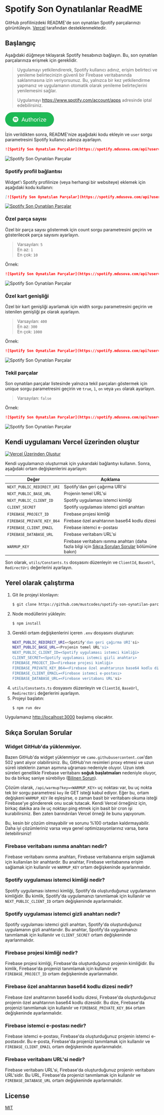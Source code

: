# Spotify Son Oynatılanlar ReadME
GitHub profilinizdeki README'de son oynatılan Spotify parçalarınızı görüntüleyin. [Vercel](https://vercel.com) tarafından desteklenmektedir.

## Başlangıç
Aşağıdaki düğmeye tıklayarak Spotify hesabınızı bağlayın. Bu, son oynatılan parçalarınıza erişmek için gereklidir.

> Uygulamayı yetkilendirerek, Spotify kullanıcı adınız, erişim belirteci ve yenileme belirtecinizin güvenli bir Firebase veritabanında saklanmasına izin veriyorsunuz. Bu, yalnızca bir kez yetkilendirme yapmanız ve uygulamanın otomatik olarak yenileme belirteçlerini yenilemesini sağlar.
>
> Uygulamayı https://www.spotify.com/account/apps adresinde iptal edebilirsiniz.

<a href="https://spotify.mdusova.com/"><img src="assets/auth.png" alt="Yetkilendirme Butonu" width="160"/></a>

İzin verildikten sonra, README'nize aşağıdaki kodu ekleyin ve `user` sorgu parametresini Spotify kullanıcı adınıza ayarlayın.

```md
![Spotify Son Oynatılan Parçalar](https://spotify.mdusova.com/api?user=31e4wu2ua42rf5qvqaukgjwgz7tu)
```

![Spotify Son Oynatılan Parçalar](https://spotify.mdusova.com/api?user=31e4wu2ua42rf5qvqaukgjwgz7tu)

### Spotify profil bağlantısı
Widget'ı Spotify profilinize (veya herhangi bir websiteye) eklemek için aşağıdaki kodu kullanın:

```md
[![Spotify Son Oynatılan Parçalar](https://spotify.mdusova.com/api?user=31e4wu2ua42rf5qvqaukgjwgz7tu)](https://open.spotify.com/user/31e4wu2ua42rf5qvqaukgjwgz7tu)
```

[![Spotify Son Oynatılan Parçalar](https://spotify.mdusova.com/api?user=31e4wu2ua42rf5qvqaukgjwgz7tu)](https://open.spotify.com/user/31e4wu2ua42rf5qvqaukgjwgz7tu)

### Özel parça sayısı
Özel bir parça sayısı göstermek için count sorgu parametresini geçirin ve gösterilecek parça sayısını ayarlayın.

> Varsayılan: `5`  
> En az: `1`  
> En çok: `10`

Örnek:
```md
![Spotify Son Oynatılan Parçalar](https://spotify.mdusova.com/api?user=31e4wu2ua42rf5qvqaukgjwgz7tu&count=1)
```

![Spotify Son Oynatılan Parçalar](https://spotify.mdusova.com/api?user=31e4wu2ua42rf5qvqaukgjwgz7tu&count=3)

### Özel kart genişliği
Özel bir kart genişliği ayarlamak için width sorgu parametresini geçirin ve istenilen genişliği px olarak ayarlayın.

> Varsayılan: `400`  
> En az: `300`  
> En çok: `1000`

Örnek:
```md
![Spotify Son Oynatılan Parçalar](https://spotify.mdusova.com/api?user=31e4wu2ua42rf5qvqaukgjwgz7tu&width=600)
```

![Spotify Son Oynatılan Parçalar](https://spotify.mdusova.com/api?user=31e4wu2ua42rf5qvqaukgjwgz7tu&width=600)

### Tekil parçalar
Son oynatılan parçalar listesinde yalnızca tekil parçaları göstermek için unique sorgu parametresini geçirin ve `true`, `1`, `on` veya `yes` olarak ayarlayın.

> Varsayılan: `false`  

Örnek:
```md
![Spotify Son Oynatılan Parçalar](https://spotify.mdusova.com/api?user=31e4wu2ua42rf5qvqaukgjwgz7tu&unique=true)
```

![Spotify Son Oynatılan Parçalar](https://spotify.mdusova.com/api?user=31e4wu2ua42rf5qvqaukgjwgz7tu&unique=true)

## Kendi uygulamanı Vercel üzerinden oluştur
[![Vercel Üzerinden Oluştur](https://vercel.com/button)](https://vercel.com/new/git/external?repository-url=https%3A%2F%2Fgithub.com%2Fmustcodes%2Fspotify-son-oynatilan-parcalar&env=NEXT_PUBLIC_CLIENT_ID,NEXT_PUBLIC_BASE_URL,NEXT_PUBLIC_REDIRECT_URI,CLIENT_SECRET,FIREBASE_PROJECT_ID,FIREBASE_PRIVATE_KEY_B64,FIREBASE_CLIENT_EMAIL)

Kendi uygulamanızı oluşturmak için yukarıdaki bağlantıyı kullanın. Sonra, aşağıdaki ortam değişkenlerini ayarlayın:

| Değer | Açıklama |
|---|---|
| `NEXT_PUBLIC_REDIRECT_URI` | Spotify'dan geri çağırma URI'si |
| `NEXT_PUBLIC_BASE_URL` | Projenin temel URL'si |
| `NEXT_PUBLIC_CLIENT_ID` | Spotify uygulaması istemci kimliği |
| `CLIENT_SECRET` | Spotify uygulaması istemci gizli anahtarı |
| `FIREBASE_PROJECT_ID` | Firebase projesi kimliği |
| `FIREBASE_PRIVATE_KEY_B64` | Firebase özel anahtarının base64 kodlu dizesi |
| `FIREBASE_CLIENT_EMAIL` | Firebase istemci e-postası |
| `FIREBASE_DATABASE_URL` | Firebase veritabanı URL'si |
| `WARMUP_KEY` | 	Firebase veritabanı ısınma anahtarı (daha fazla bilgi için [Sıkça Sorulan Sorular](#sıkça-sorulan-sorular) bölümüne bakın)

Son olarak, `utils/Constants.ts` dosyasını düzenleyin ve `ClientId`, `BaseUrl`, `RedirectUri` değerlerini ayarlayın.

## Yerel olarak çalıştırma
1. Git ile projeyi klonlayın:
    ```sh
    $ git clone https://github.com/mustcodes/spotify-son-oynatilan-parcalar.git
    ```
2. Node modüllerini yükleyin:
    ```sh
    $ npm install
    ```
3. Gerekli ortam değişkenlerini içeren `.env` dosyasını oluşturun:
    ```sh
    NEXT_PUBLIC_REDIRECT_URI=<Spotify'dan geri çağırma URI'si>
    NEXT_PUBLIC_BASE_URL=<Projenin temel URL'si>
    NEXT_PUBLIC_CLIENT_ID=<Spotify uygulaması istemci kimliği>
    CLIENT_SECRET=<Spotify uygulaması istemci gizli anahtarı>
    FIREBASE_PROJECT_ID=<Firebase projesi kimliği>
    FIREBASE_PRIVATE_KEY_B64=<Firebase özel anahtarının base64 kodlu dizesi>
    FIREBASE_CLIENT_EMAIL=<Firebase istemci e-postası>
    FIREBASE_DATABASE_URL=<Firebase veritabanı URL'si>
    ```
4. `utils/Constants.ts` dosyasını düzenleyin ve `ClientId`, `BaseUrl`, `RedirectUri` değerlerini ayarlayın.
5. Projeyi başlatın:
    ```sh
    $ npm run dev
    ```

Uygulamanız [http://localhost:3000](http://localhost:3000) başlamış olacaktır.

## Sıkça Sorulan Sorular
### Widget GitHub'da yüklenmiyor.
Bazen GitHub'da widget yüklenmiyor ve `camo.githubusercontent.com`'dan 502 yanıt alıyor olabilirsiniz. Bu, GitHub'nın resimleri proxy etmesi ve uzun süreli isteklerin zaman aşımına uğraması nedeniyle oluyor. Uzun istek süreleri genellikle Firebase veritabanı **soğuk başlatmaları** nedeniyle oluyor, bu da birkaç saniye sürebiliyo ([Bilinen Sorun](https://issuetracker.google.com/issues/158014637)).

Çözüm olarak, `/api/warmup?key=<WARMUP_KEY>` uç noktası var, bu uç nokta tek bir sorgu parametresi `key` ile GET isteği kabul ediyor. Eğer bu, ortam değişkeni `WARMUP_KEY` ile eşleşirse, o zaman basit bir veritabanı okuma isteği Firebase'ye göndererek onu sıcak tutacak. Kendi Vercel örneğiniz için, birkaç dakika ara ile uç noktayı ping etmek için basit bir cron işi kurabilirsiniz. Ben zaten barındırılan Vercel örneği ile bunu yapıyorum.

Bu, kesin bir çözüm olmayabilir ve sorunu %100 ortadan kaldırmayabilir. Daha iyi çözümleriniz varsa veya genel optimizasyonlarınız varsa, bana iletebilirsiniz!

### Firebase veritabanı ısınma anahtarı nedir?
Firebase veritabanı ısınma anahtarı, Firebase veritabanına erişim sağlamak için kullanılan bir anahtardır. Bu anahtar, Firebase veritabanına erişim sağlamak için kullanılır ve `WARMUP_KEY` ortam değişkeninde ayarlanmalıdır.

### Spotify uygulaması istemci kimliği nedir?
Spotify uygulaması istemci kimliği, Spotify'da oluşturduğunuz uygulamanın kimliğidir. Bu kimlik, Spotify'da uygulamanızı tanımlamak için kullanılır ve `NEXT_PUBLIC_CLIENT_ID` ortam değişkeninde ayarlanmalıdır.

### Spotify uygulaması istemci gizli anahtarı nedir?
Spotify uygulaması istemci gizli anahtarı, Spotify'da oluşturduğunuz uygulamanın gizli anahtarıdır. Bu anahtar, Spotify'da uygulamanızı tanımlamak için kullanılır ve `CLIENT_SECRET` ortam değişkeninde ayarlanmalıdır.

### Firebase projesi kimliği nedir?
Firebase projesi kimliği, Firebase'da oluşturduğunuz projenin kimliğidir. Bu kimlik, Firebase'da projenizi tanımlamak için kullanılır ve `FIREBASE_PROJECT_ID` ortam değişkeninde ayarlanmalıdır.

### Firebase özel anahtarının base64 kodlu dizesi nedir?
Firebase özel anahtarının base64 kodlu dizesi, Firebase'da oluşturduğunuz projenin özel anahtarının base64 kodlu dizesidir. Bu dize, Firebase'da projenizi tanımlamak için kullanılır ve `FIREBASE_PRIVATE_KEY_B64` ortam değişkeninde ayarlanmalıdır.

### Firebase istemci e-postası nedir?
Firebase istemci e-postası, Firebase'da oluşturduğunuz projenin istemci e-postasıdır. Bu e-posta, Firebase'da projenizi tanımlamak için kullanılır ve `FIREBASE_CLIENT_EMAIL` ortam değişkeninde ayarlanmalıdır.

### Firebase veritabanı URL'si nedir?
Firebase veritabanı URL'si, Firebase'da oluşturduğunuz projenin veritabanı URL'sidir. Bu URL, Firebase'da projenizi tanımlamak için kullanılır ve `FIREBASE_DATABASE_URL` ortam değişkeninde ayarlanmalıdır. 

## License
[MIT](LICENSE)
